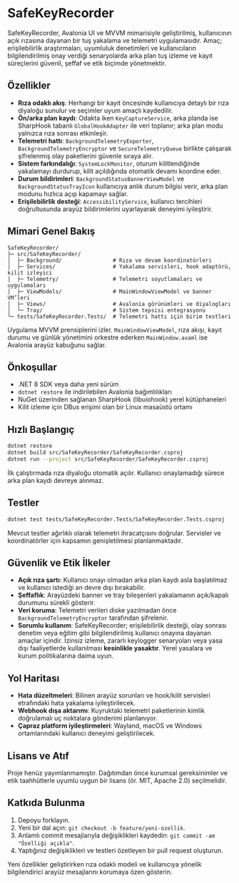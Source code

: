 # SafeKeyRecorder

SafeKeyRecorder, Avalonia UI ve MVVM mimarisiyle geliştirilmiş, kullanıcının açık rızasına dayanan bir tuş yakalama ve telemetri uygulamasıdır. Amaç; erişilebilirlik araştırmaları, uyumluluk denetimleri ve kullanıcıların bilgilendirilmiş onay verdiği senaryolarda arka plan tuş izleme ve kayıt süreçlerini güvenli, şeffaf ve etik biçimde yönetmektir.

## Özellikler

- **Rıza odaklı akış**: Herhangi bir kayıt öncesinde kullanıcıya detaylı bir rıza diyaloğu sunulur ve seçimler uyum amaçlı kaydedilir.
- **Ön/arka plan kaydı**: Odakta iken `KeyCaptureService`, arka planda ise SharpHook tabanlı `GlobalHookAdapter` ile veri toplanır; arka plan modu yalnızca rıza sonrası etkinleşir.
- **Telemetri hattı**: `BackgroundTelemetryExporter`, `BackgroundTelemetryEncryptor` ve `SecureTelemetryQueue` birlikte çalışarak şifrelenmiş olay paketlerini güvenle sıraya alır.
- **Sistem farkındalığı**: `SystemLockMonitor`, oturum kilitlendiğinde yakalamayı durdurup, kilit açıldığında otomatik devamı koordine eder.
- **Durum bildirimleri**: `BackgroundStatusBannerViewModel` ve `BackgroundStatusTrayIcon` kullanıcıya anlık durum bilgisi verir, arka plan modunu hızlıca açıp kapamayı sağlar.
- **Erişilebilirlik desteği**: `AccessibilityService`, kullanıcı tercihleri doğrultusunda arayüz bildirimlerini uyarlayarak deneyimi iyileştirir.

## Mimari Genel Bakış

```
SafeKeyRecorder/
├─ src/SafeKeyRecorder/
│  ├─ Background/                # Rıza ve devam koordinatörleri
│  ├─ Services/                  # Yakalama servisleri, hook adaptörü, kilit izleyici
│  ├─ Telemetry/                 # Telemetri soyutlamaları ve uygulamaları
│  ├─ ViewModels/                # MainWindowViewModel ve banner VM’leri
│  ├─ Views/                     # Avalonia görünümleri ve diyalogları
│  └─ Tray/                      # Sistem tepsisi entegrasyonu
└─ tests/SafeKeyRecorder.Tests/  # Telemetri hattı için birim testleri
```

Uygulama MVVM prensiplerini izler. `MainWindowViewModel`, rıza akışı, kayıt durumu ve günlük yönetimini orkestre ederken `MainWindow.axaml` ise Avalonia arayüz kabuğunu sağlar.

## Önkoşullar

- .NET 8 SDK veya daha yeni sürüm
- `dotnet restore` ile indirilebilen Avalonia bağımlılıkları
- NuGet üzerinden sağlanan SharpHook (libuiohook) yerel kütüphaneleri
- Kilit izleme için DBus erişimi olan bir Linux masaüstü ortamı

## Hızlı Başlangıç

```bash
dotnet restore
dotnet build src/SafeKeyRecorder/SafeKeyRecorder.csproj
dotnet run --project src/SafeKeyRecorder/SafeKeyRecorder.csproj
```

İlk çalıştırmada rıza diyaloğu otomatik açılır. Kullanıcı onaylamadığı sürece arka plan kaydı devreye alınmaz.

## Testler

```bash
dotnet test tests/SafeKeyRecorder.Tests/SafeKeyRecorder.Tests.csproj
```

Mevcut testler ağırlıklı olarak telemetri ihracatçısını doğrular. Servisler ve koordinatörler için kapsamın genişletilmesi planlanmaktadır.

## Güvenlik ve Etik İlkeler

- **Açık rıza şartı**: Kullanıcı onayı olmadan arka plan kaydı asla başlatılmaz ve kullanıcı istediği an devre dışı bırakabilir.
- **Şeffaflık**: Arayüzdeki banner ve tray bileşenleri yakalamanın açık/kapalı durumunu sürekli gösterir.
- **Veri koruma**: Telemetri verileri diske yazılmadan önce `BackgroundTelemetryEncryptor` tarafından şifrelenir.
- **Sorumlu kullanım**: SafeKeyRecorder; erişilebilirlik desteği, olay sonrası denetim veya eğitim gibi bilgilendirilmiş kullanıcı onayına dayanan amaçlar içindir. İzinsiz izleme, zararlı keylogger senaryoları veya yasa dışı faaliyetlerde kullanılması **kesinlikle yasaktır**. Yerel yasalara ve kurum politikalarına daima uyun.

## Yol Haritası

- **Hata düzeltmeleri**: Bilinen arayüz sorunları ve hook/kilit servisleri etrafındaki hata yakalama iyileştirilecek.
- **Webhook dışa aktarımı**: Kuyruktaki telemetri paketlerinin kimlik doğrulamalı uç noktalara gönderimi planlanıyor.
- **Çapraz platform iyileştirmeleri**: Wayland, macOS ve Windows ortamlarındaki kullanıcı deneyimi geliştirilecek.

## Lisans ve Atıf

Proje henüz yayımlanmamıştır. Dağıtımdan önce kurumsal gereksinimler ve etik taahhütlerle uyumlu uygun bir lisans (ör. MIT, Apache 2.0) seçilmelidir.

## Katkıda Bulunma

1. Depoyu forklayın.
2. Yeni bir dal açın: `git checkout -b feature/yeni-ozellik`.
3. Anlamlı commit mesajlarıyla değişiklikleri kaydedin: `git commit -am "Özelliği açıkla"`.
4. Yaptığınız değişiklikleri ve testleri özetleyen bir pull request oluşturun.

Yeni özellikler geliştirirken rıza odaklı modeli ve kullanıcıya yönelik bilgilendirici arayüz mesajlarını korumaya özen gösterin.
